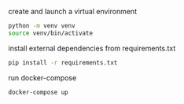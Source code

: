 create and launch a virtual environment
```bash
python -m venv venv
source venv/bin/activate
```
install external dependencies from requirements.txt
```bash
pip install -r requirements.txt
```
run docker-compose
```bash
docker-compose up
```
